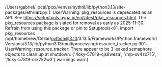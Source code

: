 /Users/gabriel/.local/pipx/venvs/mythril/lib/python3.13/site-packages/eth/__init__.py:1: UserWarning: pkg_resources is deprecated as an API. See https://setuptools.pypa.io/en/latest/pkg_resources.html. The pkg_resources package is slated for removal as early as 2025-11-30. Refrain from using this package or pin to Setuptools<81.
  import pkg_resources
/opt/homebrew/Cellar/python@3.13/3.13.5/Frameworks/Python.framework/Versions/3.13/lib/python3.13/multiprocessing/resource_tracker.py:301: UserWarning: resource_tracker: There appear to be 3 leaked semaphore objects to clean up at shutdown: {'/loky-57819-cjs8weza', '/mp-ov4zx715', '/loky-57819-ork7k2w3'}
  warnings.warn(
